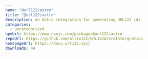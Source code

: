 ```yaml
---
name: "@url122/astro"
title: "@url122/astro"
description: An Astro integration for generating URL122 ids
categories:
  - uncategorized
npmUrl: https://www.npmjs.com/package/@url122/astro
repoUrl: https://github.com/altie122/URL122AstroIntergration
homepageUrl: https://docs.url122.xyz/
downloads: 44
---
```

